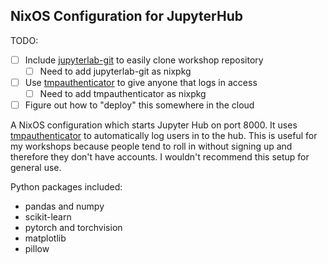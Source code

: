 NixOS Configuration for JupyterHub
---

TODO:

- [ ] Include [jupyterlab-git][jupyterlab-git] to easily clone workshop repository
  - [ ] Need to add jupyterlab-git as nixpkg
- [ ] Use [tmpauthenticator][tmpauthenticator] to give anyone that logs in access
  - [ ] Need to add tmpauthenticator as nixpkg
- [ ] Figure out how to "deploy" this somewhere in the cloud

A NixOS configuration which starts Jupyter Hub on port 8000. It uses
[tmpauthenticator][tmpauthenticator] to automatically log users in to the hub.
This is useful for my workshops because people tend to roll in without signing
up and therefore they don't have accounts. I wouldn't recommend this setup for
general use.

Python packages included:

- pandas and numpy
- scikit-learn
- pytorch and torchvision
- matplotlib
- pillow

[tmpauthenticator]: https://github.com/jupyterhub/tmpauthenticator
[jupyterlab-git]: https://github.com/jupyterlab/jupyterlab-git
